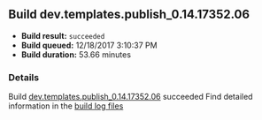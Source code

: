 ## Build dev.templates.publish_0.14.17352.06
- **Build result:** `succeeded`
- **Build queued:** 12/18/2017 3:10:37 PM
- **Build duration:** 53.66 minutes
### Details
Build [dev.templates.publish_0.14.17352.06](https://winappstudio.visualstudio.com/web/build.aspx?pcguid=a4ef43be-68ce-4195-a619-079b4d9834c2&builduri=vstfs%3a%2f%2f%2fBuild%2fBuild%2f24440) succeeded
Find detailed information in the [build log files](https://uwpctdiags.blob.core.windows.net/buildlogs/dev.templates.publish_0.14.17352.06_logs.zip)
